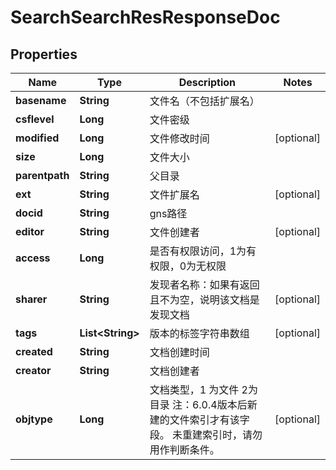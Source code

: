 # SearchSearchResResponseDoc

## Properties
Name | Type | Description | Notes
------------ | ------------- | ------------- | -------------
**basename** | **String** | 文件名（不包括扩展名） | 
**csflevel** | **Long** | 文件密级 | 
**modified** | **Long** | 文件修改时间 |  [optional]
**size** | **Long** | 文件大小 | 
**parentpath** | **String** | 父目录 | 
**ext** | **String** | 文件扩展名 |  [optional]
**docid** | **String** | gns路径 | 
**editor** | **String** | 文件创建者 |  [optional]
**access** | **Long** | 是否有权限访问，1为有权限，0为无权限 | 
**sharer** | **String** | 发现者名称：如果有返回且不为空，说明该文档是发现文档 |  [optional]
**tags** | **List&lt;String&gt;** | 版本的标签字符串数组 |  [optional]
**created** | **String** | 文档创建时间 | 
**creator** | **String** | 文档创建者 | 
**objtype** | **Long** | 文档类型，1 为文件 2为目录  注：6.0.4版本后新建的文件索引才有该字段。  未重建索引时，请勿用作判断条件。   |  [optional]
